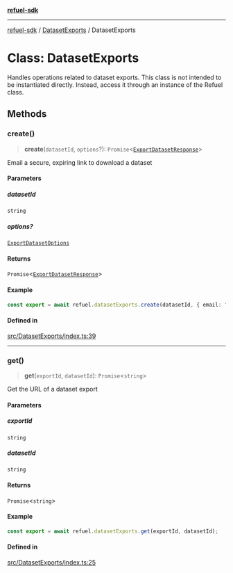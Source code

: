 [**refuel-sdk**](../../README.md)

***

[refuel-sdk](../../modules.md) / [DatasetExports](../README.md) / DatasetExports

# Class: DatasetExports

Handles operations related to dataset exports.
This class is not intended to be instantiated directly.
Instead, access it through an instance of the Refuel class.

## Methods

### create()

> **create**(`datasetId`, `options`?): `Promise`\<[`ExportDatasetResponse`](../../types/interfaces/ExportDatasetResponse.md)\>

Email a secure, expiring link to download a dataset

#### Parameters

##### datasetId

`string`

##### options?

[`ExportDatasetOptions`](../../types/interfaces/ExportDatasetOptions.md)

#### Returns

`Promise`\<[`ExportDatasetResponse`](../../types/interfaces/ExportDatasetResponse.md)\>

#### Example

```ts
const export = await refuel.datasetExports.create(datasetId, { email: "example@example.com" });
```

#### Defined in

[src/DatasetExports/index.ts:39](https://github.com/refuel-ai/refuel-sdk/blob/16874f20b5fcb3c7bb7b9b1c20e6a2b25e10328d/src/DatasetExports/index.ts#L39)

***

### get()

> **get**(`exportId`, `datasetId`): `Promise`\<`string`\>

Get the URL of a dataset export

#### Parameters

##### exportId

`string`

##### datasetId

`string`

#### Returns

`Promise`\<`string`\>

#### Example

```ts
const export = await refuel.datasetExports.get(exportId, datasetId);
```

#### Defined in

[src/DatasetExports/index.ts:25](https://github.com/refuel-ai/refuel-sdk/blob/16874f20b5fcb3c7bb7b9b1c20e6a2b25e10328d/src/DatasetExports/index.ts#L25)
